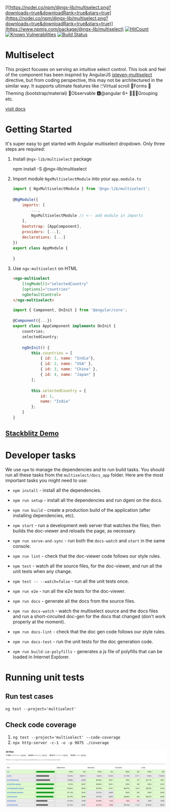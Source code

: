 [![https://nodei.co/npm/@ngx-lib/multiselect.png?downloads=true&downloadRank=true&stars=true](https://nodei.co/npm/@ngx-lib/multiselect.png?downloads=true&downloadRank=true&stars=true)](https://www.npmjs.com/package/@ngx-lib/multiselect) [![HitCount](http://hits.dwyl.com/ngx-lib/multiselect.svg)](http://hits.dwyl.com/ngx-lib/multiselect.svg) [![Known Vulnerabilities](https://snyk.io/test/github/ngx-lib/multiselect/badge.svg?targetFile=package.json)](https://snyk.io/test/github/ngx-lib/multiselect?targetFile=package.json) [![Build Status](https://travis-ci.com/ngx-lib/multiselect.svg?branch=master)](https://travis-ci.com/ngx-lib/multiselect)

# Multiselect

This project focuses on serving an intuitive select control. This look and feel of the component has been inspired by AngularJS [isteven-multiselect](http://isteven.github.io/angular-multi-select) directive, but from coding perspective, this may not be architectured in the similar way. 
It supports ultimate features like
🖱️Virtual scroll
📃Forms
🎨Theming (bootstrap/material)
👀Observable
🅰️@angular 6+
👨‍👧‍👧Grouping
etc.

[visit docs](https://ngx-lib.github.io/multiselect/)

# Getting Started

<ms-single-select></ms-single-select>

It's super easy to get started with Angular multiselect dropdown. Only three steps are required:

1.  Install `@ngx-lib/multiselect` package

    <code-example language="sh" class="code-shell">
    npm install -S @ngx-lib/multiselect
    </code-example>

2.  Import module `NgxMultiselectModule` into your `app.module.ts`
    ```js
    import { NgxMultiselectModule } from '@ngx-lib/multiselect';

    @NgModule({
        imports: [
            ...,
            NgxMultiselectModule // <-- add module in imports
        ],
        bootstrap: [AppComponent],
        providers: [...],
        declarations: [...]
    })
    export class AppModule {

    }
    ```


3.  Use `ngx-multiselect` on HTML

    ```html
    <ngx-multiselect
        [(ngModel)]="selectedCountry"
        [options]="countries"
        ngDefaultControl>
    </ngx-multiselect>
    ```

    ```js
    import { Component, OnInit } from '@angular/core';

    @Component({...})
    export class AppComponent implements OnInit {
        countries;
        selectedCountry;

        ngOnInit() {
            this.countries = [
                { id: 1, name: "India"},
                { id: 2, name: "USA" },
                { id: 3, name: "China" },
                { id: 4, name: "Japan" }
            ];

            this.selectedCountry = {
                id: 1,
                name: "India"
            };
        }
    }
    ```

## [**Stackblitz Demo**](https://stackblitz.com/edit/ngx-multilselect)


# Developer tasks

We use `npm` to manage the dependencies and to run build tasks.
You should run all these tasks from the `multiselect/docs_app` folder.
Here are the most important tasks you might need to use:

* `npm install` - install all the dependencies.
* `npm run setup` - install all the dependencies and run dgeni on the docs.

* `npm run build` - create a production build of the application (after installing dependencies, etc).

* `npm start` - run a development web server that watches the files; then builds the doc-viewer and reloads the page, as necessary.
* `npm run serve-and-sync` - run both the `docs-watch` and `start` in the same console.
* `npm run lint` - check that the doc-viewer code follows our style rules.
* `npm test` - watch all the source files, for the doc-viewer, and run all the unit tests when any change.
* `npm test -- --watch=false` - run all the unit tests once.
* `npm run e2e` - run all the e2e tests for the doc-viewer.

* `npm run docs` - generate all the docs from the source files.
* `npm run docs-watch` - watch the multiselect source and the docs files and run a short-circuited doc-gen for the docs that changed (don't work properly at the moment).
* `npm run docs-lint` - check that the doc gen code follows our style rules.
* `npm run docs-test` - run the unit tests for the doc generation code.

* `npm run build-ie-polyfills` - generates a js file of polyfills that can be loaded in Internet Explorer.


# Running unit tests

## Run test cases

`ng test --project='multiselect'`

## Check code coverage

1. `ng test --project='multiselect' --code-coverage`
2. `npx http-server -c-1 -o -p 9875 ./coverage`

![alt text](https://raw.githubusercontent.com/ngx-lib/multiselect/master/code-coverage.png)